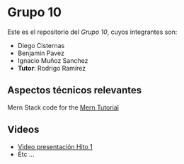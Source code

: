 # Grupo 10
Este es el repositorio del *Grupo 10*, cuyos integrantes son:
* Diego Cisternas
* Benjamin Pavez
* Ignacio Muñoz Sanchez
* **Tutor**: Rodrigo Ramírez


## Aspectos técnicos relevantes
Mern Stack code for the [Mern Tutorial](https://www.mongodb.com/languages/mern-stack-tutorial)

## Videos
* [Video presentación Hito 1](https://www.youtube.com/)
* Etc ...

